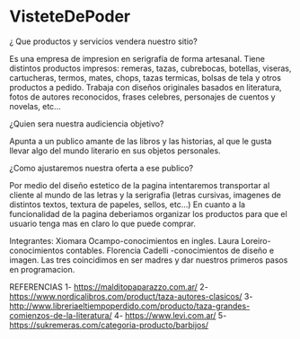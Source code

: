 # VisteteDePoder
¿ Que productos y servicios vendera nuestro sitio?

Es una empresa de impresion en serigrafía de forma artesanal.
Tiene distintos productos impresos: remeras, tazas, cubrebocas, botellas, viseras, cartucheras, termos, mates, chops, tazas termicas, bolsas de tela y otros productos a pedido.
Trabaja con diseños originales basados en literatura,  fotos de autores reconocidos, frases celebres, personajes de cuentos y novelas, etc...

¿Quien sera nuestra audiciencia objetivo?

 Apunta a un publico amante de las libros y las historias, al que le gusta llevar algo del mundo literario en sus objetos personales.

 ¿Como ajustaremos nuestra oferta a ese publico?

 Por medio del diseño estetico de la pagina intentaremos transportar al cliente al mundo de las letras y la serigrafia (letras cursivas, imagenes de distintos textos, textura de papeles, sellos, etc...)
 En cuanto a la funcionalidad de la pagina deberiamos organizar los productos para que el usuario tenga mas en claro lo que puede comprar.

 Integrantes:
 Xiomara Ocampo-conocimientos en ingles.
 Laura Loreiro-conocimientos contables.
 Florencia Cadelli -conocimientos de diseño e imagen.
 Las tres coincidimos en ser madres y dar nuestros primeros pasos en programacion.
 
 REFERENCIAS
1- https://malditopaparazzo.com.ar/
2- https://www.nordicalibros.com/product/taza-autores-clasicos/
3- http://www.libreriaeltiempoperdido.com/producto/taza-grandes-comienzos-de-la-literatura/
4- https://www.levi.com.ar/
5- https://sukremeras.com/categoria-producto/barbijos/